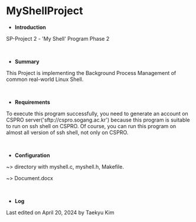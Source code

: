 # MyShellProject

- **Introduction**

SP-Project 2   -   'My Shell' Program Phase 2

<br>

- **Summary**

This Project is implementing the Background Process Management of common real-world Linux Shell.

<br>

- **Requirements**

To execute this program successfully, you need to generate an account on CSPRO server('sftp://cspro.sogang.ac.kr') because this program is suitable to run on ssh shell on CSPRO. Of course, you can run this program on almost all version of ssh shell, not only on CSPRO.

<br>

- **Configuration**

~> directory with myshell.c, myshell.h, Makefile. 

~> Document.docx

<br>

- **Log**

Last edited on April 20, 2024 by Taekyu Kim